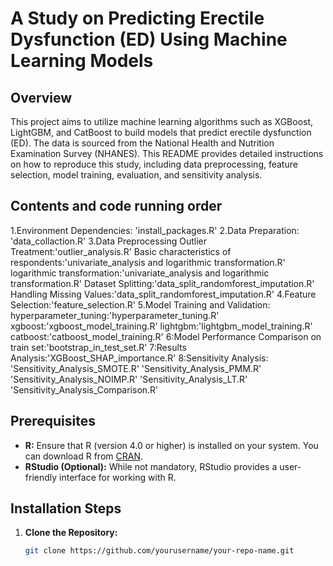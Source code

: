 # A Study on Predicting Erectile Dysfunction (ED) Using Machine Learning Models

## Overview

This project aims to utilize machine learning algorithms such as XGBoost, LightGBM, and CatBoost to build models that predict erectile dysfunction (ED). The data is sourced from the National Health and Nutrition Examination Survey (NHANES). This README provides detailed instructions on how to reproduce this study, including data preprocessing, feature selection, model training, evaluation, and sensitivity analysis.

## Contents and code running order

1.Environment Dependencies: 'install_packages.R'
2.Data Preparation: 'data_collaction.R'
3.Data Preprocessing
  Outlier Treatment:'outlier_analysis.R'
  Basic characteristics of respondents:'univariate_analysis and logarithmic transformation.R'
  logarithmic transformation:'univariate_analysis and logarithmic transformation.R'
  Dataset Splitting:'data_split_randomforest_imputation.R'
  Handling Missing Values:'data_split_randomforest_imputation.R'
4.Feature Selection:'feature_selection.R'
5.Model Training and Validation:
  hyperparameter_tuning:'hyperparameter_tuning.R'
  xgboost:'xgboost_model_training.R'
  lightgbm:'lightgbm_model_training.R'
  catboost:'catboost_model_training.R'
6:Model Performance Comparison on train set:'bootstrap_in_test_set.R'
7:Results Analysis:'XGBoost_SHAP_importance.R'
8:Sensitivity Analysis:
  'Sensitivity_Analysis_SMOTE.R'
  'Sensitivity_Analysis_PMM.R'
  'Sensitivity_Analysis_NOIMP.R'
  'Sensitivity_Analysis_LT.R'
  'Sensitivity_Analysis_Comparison.R'





## Prerequisites

- **R:** Ensure that R (version 4.0 or higher) is installed on your system. You can download R from [CRAN](https://cran.r-project.org/).
- **RStudio (Optional):** While not mandatory, RStudio provides a user-friendly interface for working with R.

## Installation Steps

1. **Clone the Repository:**

   ```bash
   git clone https://github.com/yourusername/your-repo-name.git
